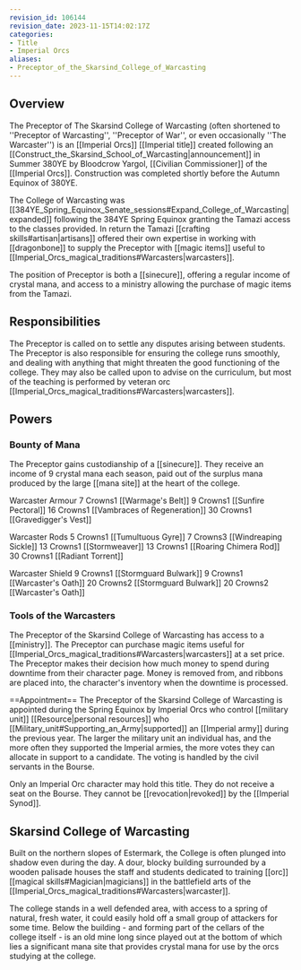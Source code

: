 ```yaml
---
revision_id: 106144
revision_date: 2023-11-15T14:02:17Z
categories:
- Title
- Imperial Orcs
aliases:
- Preceptor_of_the_Skarsind_College_of_Warcasting
---
```


## Overview
The Preceptor of The Skarsind College of Warcasting (often shortened to ''Preceptor of Warcasting'', ''Preceptor of War'', or even occasionally ''The Warcaster'') is an [[Imperial Orcs]] [[Imperial title]] created following an [[Construct_the_Skarsind_School_of_Warcasting|announcement]] in Summer 380YE by Bloodcrow Yargol, [[Civilian Commissioner]] of the [[Imperial Orcs]]. Construction was completed shortly before the Autumn Equinox of 380YE. 

The College of Warcasting was [[384YE_Spring_Equinox_Senate_sessions#Expand_College_of_Warcasting|expanded]] following the 384YE Spring Equinox granting the Tamazi access to the classes provided. In return the Tamazi [[crafting skills#artisan|artisans]] offered their own expertise in working with [[dragonbone]] to supply the Preceptor with [[magic items]] useful to [[Imperial_Orcs_magical_traditions#Warcasters|warcasters]].

The position of Preceptor is both a [[sinecure]], offering a regular income of crystal mana, and access to a ministry allowing the purchase of magic items from the Tamazi.

## Responsibilities
The Preceptor is called on to settle any disputes arising between students. The Preceptor is also responsible for ensuring the college runs smoothly, and dealing with anything that might threaten the good functioning of the college.  They may also be called upon to advise on the curriculum, but most of the teaching is performed by veteran orc [[Imperial_Orcs_magical_traditions#Warcasters|warcasters]].
## Powers
### Bounty of Mana
The Preceptor gains custodianship of a [[sinecure]]. They receive an income of 9 crystal mana each season, paid out of the surplus mana produced by the large [[mana site]] at the heart of the college.

Warcaster Armour
7 Crowns1 [[Warmage's Belt]]
9 Crowns1 [[Sunfire Pectoral]]
16 Crowns1 [[Vambraces of Regeneration]]
30 Crowns1 [[Gravedigger's Vest]]

Warcaster Rods
5 Crowns1 [[Tumultuous Gyre]]
7 Crowns3 [[Windreaping Sickle]]
13 Crowns1 [[Stormweaver]]
13 Crowns1 [[Roaring Chimera Rod]]
30 Crowns1 [[Radiant Torrent]]

Warcaster Shield
9 Crowns1 [[Stormguard Bulwark]]
9 Crowns1  [[Warcaster's Oath]]
20 Crowns2 [[Stormguard Bulwark]]
20 Crowns2 [[Warcaster's Oath]]
### Tools of the Warcasters
The Preceptor of the Skarsind College of Warcasting has access to a [[ministry]]. The Preceptor can purchase magic items useful for [[Imperial_Orcs_magical_traditions#Warcasters|warcasters]] at a set price. The Preceptor makes their decision how much money to spend during downtime from their character page. Money is removed from, and ribbons are placed into, the character's inventory when the downtime is processed.

==Appointment== 
The Preceptor of the Skarsind College of Warcasting is appointed during the Spring Equinox by Imperial Orcs who control [[military unit]] [[Resource|personal resources]] who [[Military_unit#Supporting_an_Army|supported]] an [[Imperial army]] during the previous year. The larger the military unit an individual has, and the more often they supported the Imperial armies, the more votes they can allocate in support to a candidate. The voting is handled by the civil servants in the Bourse. 

Only an Imperial Orc character may hold this title. They do not receive a seat on the Bourse. They cannot be [[revocation|revoked]] by the [[Imperial Synod]].
## Skarsind College of Warcasting
Built on the northern slopes of Estermark, the College is often plunged into shadow even during the day. A dour, blocky building surrounded by a wooden palisade houses the staff and students dedicated to training [[orc]] [[magical skills#Magician|magicians]] in the battlefield arts of the [[Imperial_Orcs_magical_traditions#Warcasters|warcaster]]. 

The college stands in a well defended area, with access to a spring of natural, fresh water, it could easily hold off a small group of attackers for some time. Below the building - and forming part of the cellars of the college itself - is an old mine long since played out at the bottom of which lies a significant mana site that provides crystal mana for use by the orcs studying at the college.






